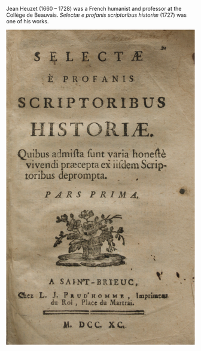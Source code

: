 Jean Heuzet (1660 – 1728) was a French humanist and professor at the Collège de Beauvais. *Selectæ e profanis scriptoribus historiæ* (1727) was one of his works.

![Title page](./crops/0.title-page.jpg)

